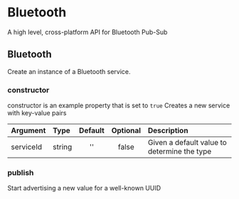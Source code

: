 
# Bluetooth

A high level, cross-platform API for Bluetooth Pub-Sub


## Bluetooth

Create an instance of a Bluetooth service.


### constructor

constructor is an example property that is set to `true`
Creates a new service with key-value pairs

| Argument | Type | Default | Optional | Description |
| :---     | :--- | :---:   | :---:    | :---        |
| serviceId | string | '' | false | Given a default value to determine the type |

### publish

Start advertising a new value for a well-known UUID

